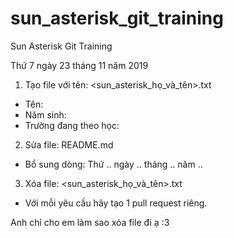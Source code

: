 # sun_asterisk_git_training

Sun Asterisk Git Training

Thứ 7 ngày 23 tháng 11 năm 2019

1. Tạo file với tên: <sun_asterisk_họ_và_tên>.txt
- Tên:
- Năm sinh:
- Trường đang theo học:
2. Sửa file: README.md
- Bổ sung dòng: Thứ .. ngày .. tháng .. năm ..
3. Xóa file: <sun_asterisk_họ_và_tên>.txt
- Với mỗi yêu cầu hãy tạo 1 pull request riêng.
 
 Anh chỉ cho em làm sao xóa file đi ạ :3
